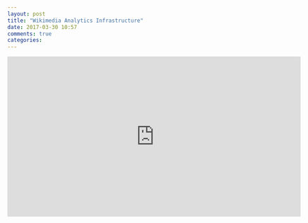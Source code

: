 ```yaml
---
layout: post
title: "Wikimedia Analytics Infrastructure"
date: 2017-03-30 10:57
comments: true
categories:
---
```


<iframe width="664" height="362" src="https://www.youtube.com/embed/tx1pagZOsiM" frameborder="0" allowfullscreen></iframe>
